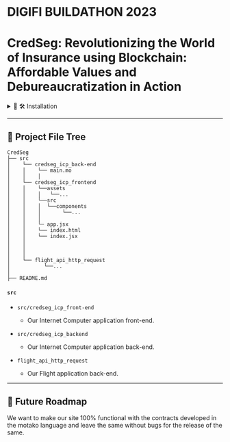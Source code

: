 # DIGIFI BUILDATHON 2023

# CredSeg: Revolutionizing the World of Insurance using Blockchain: Affordable Values and Debureaucratization in Action

<details>
<summary>🌟 🛠 Installation </summary>

1. **Pre-requisites**
    - Make sure you have Ubuntu, DFX and Node installed on your machine.

2. **Clone the Repository**

    ```bash
    git clone https://github.com/ramigonzalez/digifi-insure-chain/website
    ```
   
3. **Install React depedences**

    ```bash
    npm install
    ```

4. **Run the Software**

    ```bash
    dfx start --background
    dfx deploy
    npm start
    ```
</details>    
    
---

## 📂 Project File Tree

```
CredSeg
├── src
│    └── credseg_icp_back-end
│    │    └── main.mo
│    │    │    
│    └── credseg_icp_frontend   
│    │    └──assets    
│    │    │   └──...       
│    │    └──src          
│    │    │  └──components        
│    │    │       └──...
│    │    │
│    │    └─ app.jsx
│    │    └── index.html         
│    │    └── index.jsx        
│    │              
│    │                       
│    │    
│    └── flight_api_http_request  
│           └──... 
│
├── README.md
```

#### `src`

- `src/credseg_icp_front-end`
    -  Our Internet Computer application front-end.

- `src/credseg_icp_backend`
    -  Our Internet Computer application back-end.
 
- `flight_api_http_request`
    -  Our Flight application back-end.
---

## 🔄 Future Roadmap

We want to make our site 100% functional with the contracts developed in the motako language and leave the same without bugs for the release of the same.
